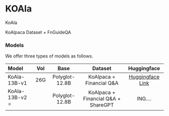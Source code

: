 # KOAla

KoAla

KoAlpaca Dataset + FnGuideQA



### Models
We offer three types of models as follows.




| Model                    | Vol | Base | Dataset |                    Huggingface                   |
| :----------------------- | :------: | :--------------------: | :----------------: | :----------------------------------------------------------: |
| KoAla-13B-v1         | 26G  |      Polyglot-12.8B      |        KoAlpaca + Financial Q&A        | [Huggingface Link](https://huggingface.co/mssongit/Koala-12.8b-v1)|
| KoAla-13B-v2 ⭐️      |     |      Polyglot-12.8B      |        KoAlpaca + Financial Q&A + ShareGPT        | ING.... |

